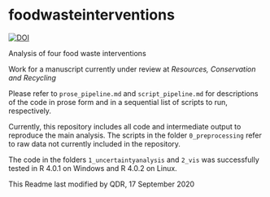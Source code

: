 # foodwasteinterventions

[![DOI](https://zenodo.org/badge/258221572.svg)](https://zenodo.org/badge/latestdoi/258221572)

Analysis of four food waste interventions

Work for a manuscript currently under review at *Resources, Conservation and Recycling*

Please refer to `prose_pipeline.md` and `script_pipeline.md` for descriptions of the code in prose form and in a sequential list of scripts to run, respectively.

Currently, this repository includes all code and intermediate output to reproduce the main analysis. 
The scripts in the folder `0_preprocessing` refer to raw data not currently included in the repository.

The code in the folders `1_uncertaintyanalysis` and `2_vis` was successfully tested in R 4.0.1 on Windows and R 4.0.2 on Linux.

This Readme last modified by QDR, 17 September 2020
